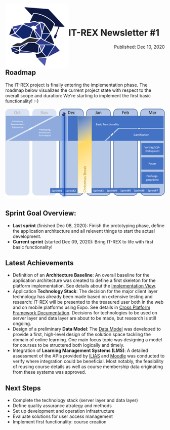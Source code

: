 <img align="left" width="200" src="../graphix/rexlogo.png"/>
<br/>
<br/>

# IT-REX Newsletter #1

<p align="right">Published: Dec 10, 2020</p>
<br/>

## Roadmap

The IT-REX project is finally entering the implementation phase. The roadmap below visualizes the current project state with respect to the overall scope and duration: We're starting to implement the first basic functionality! :-)

![Roadmap](../graphix/roadmap01.png)

## Sprint Goal Overview:
* **Last sprint** (finished Dec 08, 2020): Finish the prototyping phase, define the application architecture and all relevent things to start the actual development. 
* **Current sprint** (started Dec 09, 2020): Bring IT-REX to life with first basic functionality!

## Latest Achievements

* Definition of an **Architecture Baseline**: An overall baseline for the application architecture was created to define a first skeleton for the platform implementation. See details about the [Implementation View](https://github.com/IT-REX-Platform/Wiki/wiki/Application-Architecture--Implementation-View). 
* Application **Technology Stack**: The decision for the major client layer technology has already been made based on extensive testing and research: IT-REX will be presented to the treasured user both in the web and on mobile platforms using Expo. See details in [Cross Platform Framework Documentation](https://github.com/IT-REX-Platform/Wiki/wiki/Technical-Research--Cross-Platform-Framework). Decisions for technologies to be used on server layer and data layer are about to be made, but research is still ongoing.
* Design of a preliminary **Data Model**: The [Data Model](https://github.com/IT-REX-Platform/Wiki/wiki/Application-Architecture--Data-Model) was developed to provide a first, high-level design of the solution space tackling the domain of online learning. One main focus topic was designing a model for courses to be structered both logically and timely.
* Integration of **Learning Management Systems (LMS)**: A detailed assessment of the APIs provided by [ILIAS](https://github.com/IT-REX-Platform/Wiki/wiki/Technical-Research--ILIAS-API) and [Moodle](https://github.com/IT-REX-Platform/Wiki/wiki/Technical-Research--Moodle-API) was conducted to verify where integration could be beneficial. Most notably, the feasibility of reusing course details as well as course membership data originating from these systems was approved.


## Next Steps

* Complete the technology stack (server layer and data layer)
* Define quality assurance atrategy and methods
* Set up development and operation infrastructure
* Evaluate solutions for user access management
* Implement first functionality: course creation
